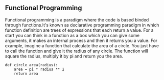 ## Functional Programming

Functional programming is a paradigm where the code is based binded through functions.It's known as declarative programming paradigm in which function definition are trees of expressions that each return a value.
For a start you can think in a function as a box which you can give some arguments, it makes an internal process and then it returns you a value. For example, imagine a function that calculate the area of a circle. You just have to call the function and give it the radius of any circle. The function will square the radius, multiply it by pi and return you the area.

```
def circle_area(radius):
	area = pi * radius ** 2
	return area
```
